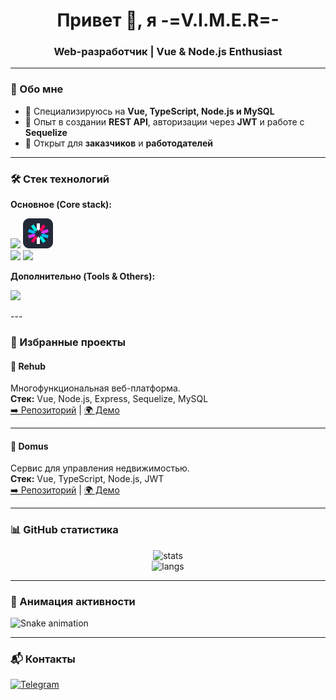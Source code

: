 <h1 align="center">Привет 👋, я -=V.I.M.E.R=-</h1>
<h3 align="center">Web-разработчик | Vue & Node.js Enthusiast</h3>

---

### 🚀 Обо мне

- 🔹 Специализируюсь на **Vue, TypeScript, Node.js и MySQL**
- 🔹 Опыт в создании **REST API**, авторизации через **JWT** и работе с **Sequelize**
- 🔹 Открыт для **заказчиков** и **работодателей**

---

### 🛠️ Стек технологий

**Основное (Core stack):**

<p>
  <img src="https://skillicons.dev/icons?i=vue,ts,js,nodejs,express,mysql" />
  <img src="assets/icons/Jsonwebtokens.svg" width="48" height="48" />
  <br/>
  <img src="https://img.shields.io/badge/JWT-black?style=for-the-badge&logo=jsonwebtokens" />
  <img src="https://img.shields.io/badge/bcryptjs-orange?style=for-the-badge" />
</p>

**Дополнительно (Tools & Others):**

<p>
  <img src="https://skillicons.dev/icons?i=git,github,html,css,postman" />
</p>
---

### 🌟 Избранные проекты

#### 🔹 Rehub

Многофункциональная веб-платформа.  
**Стек:** Vue, Node.js, Express, Sequelize, MySQL  
[➡️ Репозиторий](#) | [🌍 Демо](#)

---

#### 🔹 Domus

Сервис для управления недвижимостью.  
**Стек:** Vue, TypeScript, Node.js, JWT  
[➡️ Репозиторий](#) | [🌍 Демо](#)

---

### 📊 GitHub статистика

<p align="center">
  <img src="https://github-readme-stats.vercel.app/api?username=VIMER5&show_icons=true&theme=radical" alt="stats" />
  <br/>
  <img src="https://github-readme-stats.vercel.app/api/top-langs/?username=VIMER5&locale=ru&layout=compact&theme=radical" alt="langs" />
</p>

---

### 🐍 Анимация активности

![Snake animation](https://github.com/VIMER/VIMER/blob/output/github-contribution-grid-snake.svg)

---

### 📬 Контакты

[![Telegram](https://img.shields.io/badge/Telegram-2CA5E0?style=for-the-badge&logo=telegram&logoColor=white)](https://t.me/username)
